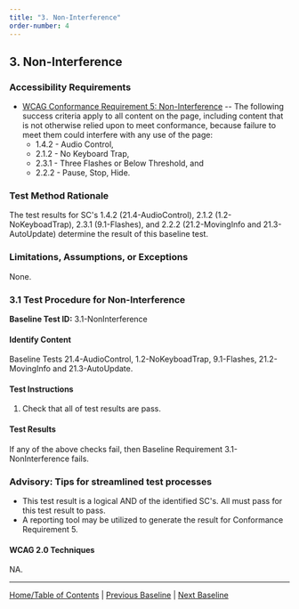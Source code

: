 ```yaml
---
title: "3. Non-Interference"
order-number: 4
---
```

## 3. Non-Interference

### Accessibility Requirements

-   [WCAG Conformance Requirement 5: Non-Interference](https://www.w3.org/TR/WCAG20/#cc5) -- The following success criteria apply to all content on the page, including content that is not otherwise relied upon to meet conformance, because failure to meet them could interfere with any use of the page:
    -   1.4.2 - Audio Control,
    -   2.1.2 - No Keyboard Trap,
    -   2.3.1 - Three Flashes or Below Threshold, and
    -   2.2.2 - Pause, Stop, Hide.

### Test Method Rationale

The test results for SC's 1.4.2 (21.4-AudioControl), 2.1.2 (1.2-NoKeyboadTrap), 2.3.1 (9.1-Flashes), and 2.2.2 (21.2-MovingInfo and 21.3-AutoUpdate) determine the result of this baseline test.

### Limitations, Assumptions, or Exceptions

None.

### 3.1 Test Procedure for Non-Interference

**Baseline Test ID:** 3.1-NonInterference
#### Identify Content
<p id="1IC">Baseline Tests 21.4-AudioControl, 1.2-NoKeyboadTrap, 9.1-Flashes, 21.2-MovingInfo and 21.3-AutoUpdate.</p>

#### Test Instructions
<ol id="1TI">
    <li id="1TI-1">Check that all of test results are pass.</li>
</ol>

#### Test Results
<p id="1TR">If any of the above checks fail, then Baseline Requirement 3.1-NonInterference fails.</p>

### Advisory: Tips for streamlined test processes

-   This test result is a logical AND of the identified SC's. All must pass for this test result to pass.
-   A reporting tool may be utilized to generate the result for Conformance Requirement 5.

#### WCAG 2.0 Techniques
NA.

----------------------------------------
[Home/Table of Contents](index) | [Previous Baseline](02FocusVisible) | [Next Baseline](04RepetitiveContent)
